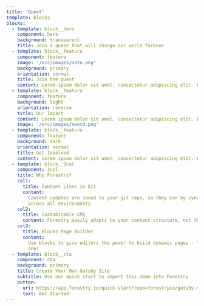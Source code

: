 ```yaml
---
title: 'Quest'
template: blocks
blocks:
  - template: block__hero
    component: hero
    background: transparent
    title: Join a quest that will change our world forever
  - template: block__feature
    component: feature
    image: '/src/images/note.png'
    background: primary
    orientation: normal
    title: Join the quest
    content: Lorem ipsum dolor sit amet, consectetur adipiscing elit. Fusce at vehicula lectus, quis ullamcorper augue. Curabitur vel sapien pharetra, fermentum elit ut, condimentum est.
  - template: block__feature
    component: feature
    background: light
    orientation: reverse
    title: Our Impact
    content: Lorem ipsum dolor sit amet, consectetur adipiscing elit. Fusce at vehicula lectus, quis ullamcorper augue. Curabitur vel sapien pharetra, fermentum elit ut, condimentum est.
    image: '/src/images/sword.png'
  - template: block__feature
    component: feature
    background: dark
    orientation: normal
    title: Get Involved
    content: Lorem ipsum dolor sit amet, consectetur adipiscing elit. Fusce at vehicula lectus, quis ullamcorper augue. Curabitur vel sapien pharetra, fermentum elit ut, condimentum est.
  - template: block__3col
    component: 3col
    title: Why Forestry?
    col1:
      title: Content Lives in Git
      content:
        Content updates are saved to your git repo, so they can by synchronized
        across all environments
    col2:
      title: Customizable CMS
      content: Forestry easily adapts to your content structure, not the other way around.
    col3:
      title: Blocks Page Builder
      content:
        Use blocks to give editors the power to build dynamic pages - like this
        one!
  - template: block__cta
    component: cta
    background: primary
    title: Create Your Own Gatsby Site
    subtitle: Use our quick start to import this demo into Forestry
    button:
      url: https://app.forestry.io/quick-start?repo=forestryio/gatsby-starter-forestry&branch=master&engine=gatsby
      text: Get Started
---
```

